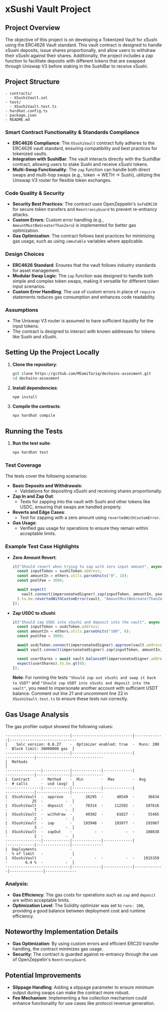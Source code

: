 # xSushi Vault Project

## Project Overview
The objective of this project is on developing a Tokenized Vault for xSushi using the ERC4626 Vault standard. This vault contract is designed to handle xSushi deposits, issue shares proportionally, and allow users to withdraw their xSushi against their shares. Additionally, the project includes a zap function to facilitate deposits with different tokens that are swapped through Uniswap V3 before staking in the SushiBar to receive xSushi.

## Project Structure
```
- contracts/
  - XSushiVault.sol
- test/
  - XSushiVault.test.ts
- hardhat.config.ts
- package.json
- README.md
```

### Smart Contract Functionality & Standards Compliance
- **ERC4626 Compliance**: The `XSushiVault` contract fully adheres to the ERC4626 vault standard, ensuring compatibility and best practices for tokenized vaults.
- **Integration with SushiBar**: The vault interacts directly with the SushiBar contract, allowing users to stake Sushi and receive xSushi tokens.
- **Multi-Swap Functionality**: The `zap` function can handle both direct swaps and multi-hop swaps (e.g., token → WETH → Sushi), utilizing the Uniswap V3 router for flexible token exchanges.

### Code Quality & Security
- **Security Best Practices**: The contract uses OpenZeppelin's `SafeERC20` for secure token transfers and `ReentrancyGuard` to prevent re-entrancy attacks.
- **Custom Errors**: Custom error handling (e.g., `AmountMustBeGreaterThanZero`) is implemented for better gas optimization.
- **Gas Optimization**: The contract follows best practices for minimizing gas usage, such as using `immutable` variables where applicable.

### Design Choices
- **ERC4626 Standard**: Ensures that the vault follows industry standards for asset management.
- **Modular Swap Logic**: The `zap` function was designed to handle both simple and complex token swaps, making it versatile for different token input scenarios.
- **Custom Error Handling**: The use of custom errors in place of `require` statements reduces gas consumption and enhances code readability.

### Assumptions
- The Uniswap V3 router is assumed to have sufficient liquidity for the input tokens.
- The contract is designed to interact with known addresses for tokens like Sushi and xSushi.

## Setting Up the Project Locally
1. **Clone the repository**:
   ```bash
   git clone https://github.com/MSamiTariq/dechains-assesment.git
   cd dechains-assesment
   ```
2. **Install dependencies**:
   ```bash
   npm install
   ```
3. **Compile the contracts**:
   ```bash
   npx hardhat compile
   ```

## Running the Tests
1. **Run the test suite**:
   ```bash
   npx hardhat test
   ```

### Test Coverage
The tests cover the following scenarios:
- **Basic Deposits and Withdrawals**:
  - Validations for depositing xSushi and receiving shares proportionally.
- **Zap In and Zap Out**:
  - Tests for zapping into the vault with Sushi and other tokens like USDC, ensuring that swaps are handled properly.
- **Reverts and Edge Cases**:
  - Test for zapping with a zero amount using `revertedWithCustomError`.
- **Gas Usage**:
  - Verified gas usage for operations to ensure they remain within acceptable limits.

### Example Test Case Highlights
- **Zero Amount Revert**:
  ```typescript
  it("Should revert when trying to zap with zero input amount", async function () {
    const inputToken = sushiToken.address;
    const amountIn = ethers.utils.parseUnits("0", 18);
    const poolFee = 3000;

    await expect(
      vault.connect(impersonatedSigner).zap(inputToken, amountIn, poolFee)
    ).to.be.revertedWithCustomError(vault, "AmountMustBeGreaterThanZero");
  });
  ```
- **Zap USDC to xSushi**:
  ```typescript
  it("Should zap USDC into xSushi and deposit into the vault", async function () {
    const inputToken = usdcToken.address;
    const amountIn = ethers.utils.parseUnits("100", 6);
    const poolFee = 3000;

    await usdcToken.connect(impersonatedSigner).approve(vault.address, amountIn);
    await vault.connect(impersonatedSigner).zap(inputToken, amountIn, poolFee);

    const userShares = await vault.balanceOf(impersonatedSigner.address);
    expect(userShares).to.be.gt(0);
  });
  ```
  **Note**: For running the tests `"Should zap out xSushi and swap it back to USDT"` and `"Should zap USDT into xSushi and deposit into the vault"`, you need to impersonate another account with sufficient USDT balance. Comment out line 21 and uncomment line 22 in `XSushiVault.test.ts` to ensure these tests run correctly.

## Gas Usage Analysis
The gas profiler output showed the following values:
```
·----------------------------|---------------------------|-------------|-----------------------------·
|    Solc version: 0.8.27    ·  Optimizer enabled: true  ·  Runs: 200  ·  Block limit: 30000000 gas  │
·····························|···························|·············|······························
|  Methods                                                                                           │
················|············|·············|·············|·············|···············|··············
|  Contract     ·  Method    ·  Min        ·  Max        ·  Avg        ·  # calls      ·  usd (avg)  │
················|············|·············|·············|·············|···············|··············
|  XSushiVault  ·  approve   ·      26295  ·      48549  ·      36834  ·           25  ·          -  │
|  XSushiVault  ·  deposit   ·      78314  ·     112502  ·     107616  ·            7  ·          -  │
|  XSushiVault  ·  withdraw  ·      49302  ·      61627  ·      55465  ·            2  ·          -  │
|  XSushiVault  ·  zap       ·     193948  ·     193977  ·     193967  ·            3  ·          -  │
|  XSushiVault  ·  zapOut    ·          -  ·          -  ·     108838  ·            1  ·          -  │
················|············|·············|·············|·············|···············|··············
|  Deployments               ·                                         ·  % of limit   ·             │
|  XSushiVault               ·          -  ·          -  ·    1915359  ·        6.4 %  ·          -  │
·----------------------------|-------------|-------------|-------------|---------------|-------------·
```
### Analysis:
- **Gas Efficiency**: The gas costs for operations such as `zap` and `deposit` are within acceptable limits.
- **Optimization Level**: The Solidity optimizer was set to `runs: 200`, providing a good balance between deployment cost and runtime efficiency.

## Noteworthy Implementation Details
- **Gas Optimization**: By using custom errors and efficient ERC20 transfer handling, the contract minimizes gas usage.
- **Security**: The contract is guarded against re-entrancy through the use of OpenZeppelin's `ReentrancyGuard`.

## Potential Improvements
- **Slippage Handling**: Adding a slippage parameter to ensure minimum output during swaps can make the contract more robust.
- **Fee Mechanism**: Implementing a fee collection mechanism could enhance functionality for use cases like protocol revenue generation.

